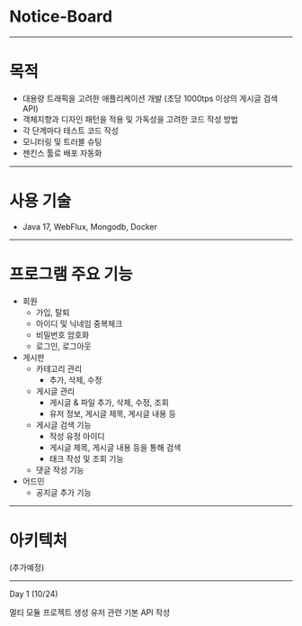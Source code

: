 
# Notice-Board

---
# 목적
- 대용량 트래픽을 고려한 애플리케이션 개발 (초당 1000tps 이상의 게시글 검색 API)
- 객체지향과 디자인 패턴을 적용 및 가독성을 고려한 코드 작성 방법
- 각 단계마다 테스트 코드 작성
- 모니터링 및 트러블 슈팅
- 젠킨스 툴로 배포 자동화

---
# 사용 기술
- Java 17, WebFlux, Mongodb, Docker

---
# 프로그램 주요 기능
- 회원
    - 가입, 탈퇴
    - 아이디 및 닉네임 중복체크
    - 비밀번호 암호화
    - 로그인, 로그아웃
- 게시판
    - 카테고리 관리
        - 추가, 삭제, 수정
    - 게시글 관리
        - 게시글 & 파일 추가, 삭제, 수정, 조회
        - 유저 정보, 게시글 제목, 게시글 내용 등
    - 게시글 검색 기능
        - 작성 유정 아이디
        - 게시글 제목, 게시글 내용 등을 통해 검색
        - 태크 작성 및 조회 기능
    - 댓글 작성 기능
- 어드민
    - 공지글 추가 기능

---
# 아키텍처

(추가예정)

---
Day 1 (10/24)

멀티 모듈 프로젝트 생성
유저 관련 기본 API 작성